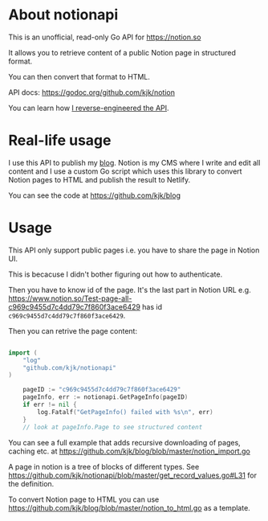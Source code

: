 # About notionapi

This is an unofficial, read-only Go API for https://notion.so

It allows you to retrieve content of a public Notion page in structured format.

You can then convert that format to HTML.

API docs: https://godoc.org/github.com/kjk/notion

You can learn how [I reverse-engineered the API](https://blog.kowalczyk.info/article/88aee8f43620471aa9dbcad28368174c/how-i-reverse-engineered-notion-api.html).

# Real-life usage

I use this API to publish my [blog](https://blog.kowalczyk.info/). Notion is my CMS where I write and edit all content and I use a custom Go script which uses this library to convert Notion pages to HTML and publish the result to Netlify.

You can see the code at https://github.com/kjk/blog

# Usage

This API only support public pages i.e. you have to share the page in Notion UI.

This is becacuse I didn't bother figuring out how to authenticate.

Then you have to know id of the page. It's the last part in Notion URL e.g. https://www.notion.so/Test-page-all-c969c9455d7c4dd79c7f860f3ace6429 has id `c969c9455d7c4dd79c7f860f3ace6429`.

Then you can retrive the page content:
```go

import (
    "log"
    "github.com/kjk/notionapi"
)

    pageID := "c969c9455d7c4dd79c7f860f3ace6429"
    pageInfo, err := notionapi.GetPageInfo(pageID)
    if err != nil {
        log.Fatalf("GetPageInfo() failed with %s\n", err)
    }
    // look at pageInfo.Page to see structured content
```

You can see a full example that adds recursive downloading of pages, caching etc. at https://github.com/kjk/blog/blob/master/notion_import.go

A page in notion is a tree of blocks of different types. See https://github.com/kjk/notionapi/blob/master/get_record_values.go#L31 for the definition.

To convert Notion page to HTML you can use https://github.com/kjk/blog/blob/master/notion_to_html.go as a template.
